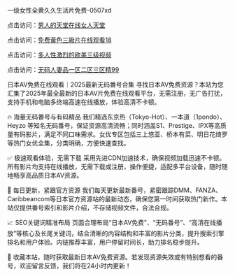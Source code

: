 一级女性全黄久久生活片免费-0507xd


点击访问：<a href="https://vassv.pages.dev/">男人的天堂在线女人天堂</a>

点击访问：<a href="https://gda-c7m.pages.dev/">免费黃色三級片在线观看18</a>

点击访问：<a href="https://rtj-3zo.pages.dev/">多人性激烈的欧美三级视频</a>

点击访问：<a href="https://fdhf-454.pages.dev/">无码人妻品一区二区三区精99</a>

日本AV免费在线观看｜2025最新无码番号合集
寻找日本AV免费资源？本站为您汇集了2025年最全最新的日本AV片免费在线观看平台，无需注册，无广告打扰，支持手机和电脑多终端高速在线播放，体验高清不卡顿。

🔥 海量无码番号与有码精品
我们精选东京热（Tokyo-Hot）、一本道（1pondo）、Heyzo 等知名无码番号，保证资源高清流畅；同时涵盖S1、Prestige、IPX等高质量有码影片，满足不同口味需求。女优专区包括三上悠亚、桥本有菜、明日花绮罗等热门女优全集，分类明确，方便快速查找。

✅ 极速观看体验，无需下载
采用先进CDN加速技术，确保视频加载迅速不卡顿。所有影片均支持在线播放，无需下载或注册，操作便捷，适配多平台设备，随时随地畅享高品质日本AV资源。

🌟 每日更新，紧跟官方资源
我们每天更新最新番号，紧密跟踪DMM、FANZA、Caribbeancom等日本官方资源站的最新动态，确保您第一时间获取热门新作。本站仅提供番号索引和影片介绍，不存储视频文件，合法合规。

📈 SEO关键词精准布局
页面合理布局“日本AV免费”、“无码番号”、“高清在线播放”等核心及长尾关键词，结合清晰的内容结构和丰富的影片分类，提升搜索引擎排名和用户体验。内链推荐丰富，用户停留时间长，助力排名稳步提升。

📌 收藏本站，随时获取最新日本AV免费资源。若发现资源失效或有特别想看的番号，欢迎留言反馈，我们将在24小时内更新！

<span style="display:none;">[Canonical link](https://github.com/246xduan/76232 ）</span>

